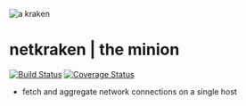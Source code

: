 ![a kraken](https://raw.githubusercontent.com/netkraken/minion/master/res/octopus.png)

# netkraken | the minion

[![Build Status](https://api.travis-ci.org/netkraken/minion.svg?branch=master)](https://travis-ci.org/netkraken/minion)
[![Coverage Status](https://coveralls.io/repos/netkraken/minion/badge.svg)](https://coveralls.io/r/netkraken/minion)

* fetch and aggregate network connections on a single host
